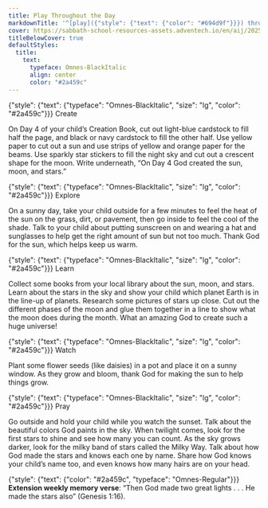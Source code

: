 ```yaml
---
title: Play Throughout the Day
markdownTitle: '^[play]({"style": {"text": {"color": "#694d9f"}}}) throughout the day'
cover: https://sabbath-school-resources-assets.adventech.io/en/aij/2025-01-bg/assets/06-05.png
titleBelowCover: true
defaultStyles:
  title:
    text:
      typeface: Omnes-BlackItalic
      align: center
      color: "#2a459c"
---
```


{"style": {"text": {"typeface": "Omnes-BlackItalic", "size": "lg", "color": "#2a459c"}}}
Create

On Day 4 of your child’s Creation Book, cut out light-blue cardstock to fill half the page, and black or navy cardstock to fill the other half. Use yellow paper to cut out a sun and use strips of yellow and orange paper for the beams. Use sparkly star stickers to fill the night sky and cut out a crescent shape for the moon. Write underneath, “On Day 4 God created the sun, moon, and stars.”

{"style": {"text": {"typeface": "Omnes-BlackItalic", "size": "lg", "color": "#2a459c"}}}
Explore

On a sunny day, take your child outside for a few minutes to feel the heat of the sun on the grass, dirt, or pavement, then go inside to feel the cool of the shade. Talk to your child about putting sunscreen on and wearing a hat and sunglasses to help get the right amount of sun but not too much. Thank God for the sun, which helps keep us warm. 
  
{"style": {"text": {"typeface": "Omnes-BlackItalic", "size": "lg", "color": "#2a459c"}}}
Learn

Collect some books from your local library about the sun, moon, and stars. Learn about the stars in the sky and show your child which planet Earth is in the line-up of planets. Research some pictures of stars up close. Cut out the different phases of the moon and glue them together in a line to show what the moon does during the month. What an amazing God to create such a huge universe! 

{"style": {"text": {"typeface": "Omnes-BlackItalic", "size": "lg", "color": "#2a459c"}}}
Watch

Plant some flower seeds (like daisies) in a pot and place it on a sunny window. As they grow and bloom, thank God for making the sun to help things grow. 

{"style": {"text": {"typeface": "Omnes-BlackItalic", "size": "lg", "color": "#2a459c"}}}
Pray

Go outside and hold your child while you watch the sunset. Talk about the beautiful colors God paints in the sky. When twilight comes, look for the first stars to shine and see how many you can count. As the sky grows darker, look for the milky band of stars called the Milky Way. Talk about how God made the stars and knows each one by name. Share how God knows your child’s name too, and even knows how many hairs are on your head.

{"style": {"text": {"color": "#2a459c", "typeface": "Omnes-Regular"}}}
**Extension weekly memory verse**: “Then God made two great lights . . . He made the stars also” (Genesis 1:16). 